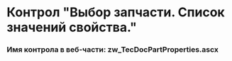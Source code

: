 ﻿---
description: 2.4.10.1
---
# Контрол "Выбор запчасти. Список значений свойства."
### Имя контрола в веб-части: zw_TecDocPartProperties.ascx

